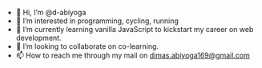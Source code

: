 - 👋 Hi, I’m @d-abiyoga
- 👀 I’m interested in programming, cycling, running
- 🌱 I’m currently learning vanilla JavaScript to kickstart my career on web development.
- 💞️ I’m looking to collaborate on co-learning.
- 📫 How to reach me through my mail on dimas.abiyoga169@gmail.com

<!---
d-abiyoga/d-abiyoga is a ✨ special ✨ repository because its `README.md` (this file) appears on your GitHub profile.
You can click the Preview link to take a look at your changes.
--->
